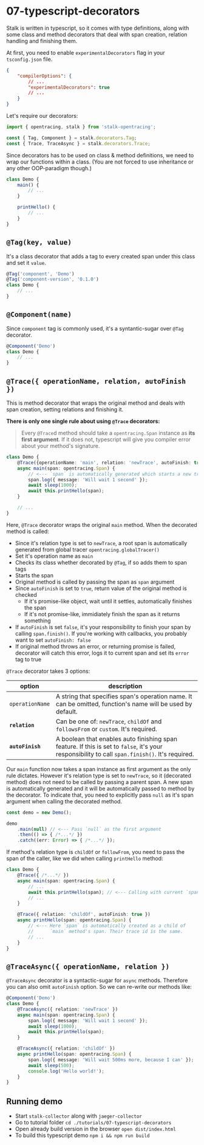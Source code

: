 # 07-typescript-decorators

Stalk is written in typescript, so it comes with type definitions, along with some class and method decorators that deal with span creation, relation handling and finishing them.

At first, you need to enable `experimentalDecorators` flag in your `tsconfig.json` file.

```json
{
    "compilerOptions": {
        // ...
        "experimentalDecorators": true
        // ...
    }
}
```

Let's require our decorators:

```ts
import { opentracing, stalk } from 'stalk-opentracing';

const { Tag, Component } = stalk.decorators.Tag;
const { Trace, TraceAsync } = stalk.decorators.Trace;
```

Since decorators has to be used on class & method definitions, we need to
wrap our functions within a class. (You are not forced to use inheritance or any
other OOP-paradigm though.)

```ts
class Demo {
    main() {
        // ...
    }

    printHello() {
        // ...
    }
}
```

## `@Tag(key, value)`

It's a class decorator that adds a tag to every created span under this class and set it `value`.


```ts
@Tag('component', 'Demo')
@Tag('component-version', '0.1.0')
class Demo {
    // ...
}
```

## `@Component(name)`

Since `component` tag is commonly used, it's a syntantic-sugar over `@Tag` decorator.

```ts
@Component('Demo')
class Demo {
    // ...
}
```

## `@Trace({ operationName, relation, autoFinish })`

This is method decorator that wraps the original method and deals with span creation, setting relations and finishing it.

**There is only one single rule about using `@Trace` decorators:**

> Every `@Trace`d method should take a `opentracing.Span` instance as **its first argument**. If it does not, typescript will give you compiler error about your method's signature.

```ts
class Demo {
    @Trace({operationName: 'main', relation: 'newTrace', autoFinish: true})
    async main(span: opentracing.Span) {
        // <--- `span` is automatically generated which starts a new trace
        span.log({ message: 'Will wait 1 second' });
        await sleep(1000);
        await this.printHello(span);
    }

    // ...
}
```

Here, `@Trace` decorator wraps the original `main` method. When the decorated method is called:
- Since it's relation type is set to `newTrace`, a root span is automatically generated from global tracer `opentracing.globalTracer()`
- Set it's operation name as `main`
- Checks its class whether decorated by `@Tag`, if so adds them to span tags
- Starts the span
- Original method is called by passing the span as `span` argument
- Since `autoFinish` is set to `true`, return value of the original method is checked
    - If it's promise-like object, wait until it settles, automatically finishes the span
    - If it's not promise-like, immidiately finish the span as it returns something
- If `autoFinish` is set `false`, it's your responsibility to finish your span by calling `span.finish()`. If you're working with callbacks, you probably want to set `autoFinish: false`
- If original method throws an error, or returning promise is failed, decorator will catch this error, logs it to current span and set its `error` tag to true

`@Trace` decorator takes 3 options:

| option | description |
| - | - |
| `operationName` | A string that specifies span's operation name. It can be omitted, function's name will be used by default. |
| **`relation`** | Can be one of: `newTrace`, `childOf` and `followsFrom` or `custom`. It's required. |
| **`autoFinish`** | A boolean that enables auto finishing span feature. If this is set to `false`, it's your responsibility to call `span.finish()`. It's required. |

Our `main` function now takes a span instance as first argument as the only rule dictates. However it's relation type is set to `newTrace`, so it (decorated method) does not need to be called by passing a parent span. A new span is automatically generated and it will be automatically passed to method by the decorator. To indicate that, you need to explicitly pass `null` as it's span argument when calling the decorated method.

```ts
const demo = new Demo();

demo
    .main(null) // <--- Pass `null` as the first argument
    .then(() => { /*...*/ })
    .catch((err: Error) => { /*...*/ });
```

If method's relation type is `childOf` or `followFrom`, you need to pass the span of the caller, like we did when calling `printHello` method:

```ts
class Demo {
    @Trace({ /*...*/ })
    async main(span: opentracing.Span) {
        // ...
        await this.printHello(span); // <--- Calling with current `span`
        // ...
    }

    @Trace({ relation: 'childOf', autoFinish: true })
    async printHello(span: opentracing.Span) {
        // <--- Here `span` is automatically created as a child of
        //      `main` method's span. Their trace id is the same.
        // ...
    }
}
```

## `@TraceAsync({ operationName, relation })`

`@TraceAsync` decorator is a syntactic-sugar for `async` methods. Therefore you can also omit `autoFinish` option. So we can re-write our methods like:

```ts
@Component('Demo')
class Demo {
    @TraceAsync({ relation: 'newTrace' })
    async main(span: opentracing.Span) {
        span.log({ message: 'Will wait 1 second' });
        await sleep(1000);
        await this.printHello(span);
    }

    @TraceAsync({ relation: 'childOf' })
    async printHello(span: opentracing.Span) {
        span.log({ message: 'Will wait 500ms more, because I can' });
        await sleep(500);
        console.log('Hello world!');
    }
}
```

## Running demo

- Start `stalk-collector` along with `jaeger-collector`
- Go to tutorial folder `cd ./tutorials/07-typescript-decorators`
- Open already build version in the browser `open dist/index.html`
- To build this typescript demo `npm i && npm run build`

